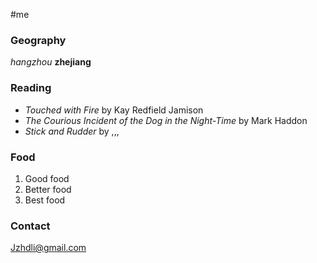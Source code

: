 #me

### Geography

*hangzhou* **zhejiang**

### Reading

- *Touched with Fire* by Kay Redfield Jamison
- *The Courious Incident of the Dog in the Night-Time* by Mark Haddon
- *Stick and Rudder* by ,,,

### Food 

1. Good food
2. Better food
3. Best food

### Contact

Jzhdli@gmail.com

